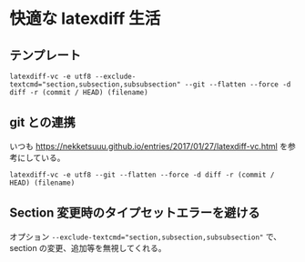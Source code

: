 # 快適な latexdiff 生活 #

## テンプレート ##

``` shell
latexdiff-vc -e utf8 --exclude-textcmd="section,subsection,subsubsection" --git --flatten --force -d diff -r (commit / HEAD) (filename)
```

## git との連携 ##

いつも https://nekketsuuu.github.io/entries/2017/01/27/latexdiff-vc.html を参考にしている。

``` shell
latexdiff-vc -e utf8 --git --flatten --force -d diff -r (commit / HEAD) (filename)
```

## Section 変更時のタイプセットエラーを避ける ##

オプション `--exclude-textcmd="section,subsection,subsubsection"` で、section の変更、追加等を無視してくれる。
